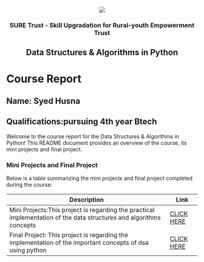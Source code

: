 <!-- PROJECT LOGO -->
<br />

<div align="center">
   <img src='https://user-images.githubusercontent.com/73131499/166115643-d3187f47-d38f-41b2-ae42-5ecbbc60de14.png' />


<h3 align="center">SURE Trust - Skill Upgradation for Rural-youth Empowerment Trust</h3>
  <h2> Data Structures & Algorithms in Python

 </h2>
</div>

# Course Report

## Name: Syed Husna

## Qualifications:pursuing 4th year Btech 

Welcome to the course report for the Data Structures & Algorithms in Python! This README document provides an overview of the course, its mini projects and final project.

### Mini Projects and Final Project

Below is a table summarizing the mini projects and final project completed during the course:

| Description                               | Link                                    |
|-------------------------------------------|-----------------------------------------|
| Mini Projects:This project is regarding the practical implementation of the data structures and algorithms concepts  | [CLICK HERE](https://github.com/sure-trust/G1_DSA_Python/tree/main/Mini%20Projects/Husna)|               
| Final Project: This project is regarding the implementation of the important concepts of dsa using python| [CLICK HERE](https://github.com/sure-trust/G1_DSA_Python/tree/main/Final%20Capstone%20Project/Husna)|
